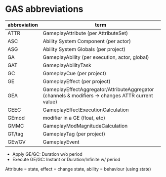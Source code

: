 # GAS abbreviations

abbreviation | term
---|---
ATTR | GameplayAttribute (per AttributeSet)
ASC | Ability System Component (per actor)
ASG | Ability System Globals (per project)
GA | GameplayAbility (per execution, actor, global)
GAT | GameplayAbilityTask
GC | GameplayCue (per project)
GE | GameplayEffect (per project)
GEA | GameplayEffectAggregator/AttributeAggregator (channels & modifiers -> changes ATTR current value)
GEEC | GameplayEffectExecutionCalculation
GEmod | modifier in a GE (float, etc)
GMMC | GameplayModMagnitudeCalculation
GT/tag | GameplayTag (per project)
GEv/GV | GameplayEvent

- Apply GE/GC: Duration w/o period
- Execute GE/GC: Instant or Duration/Infinite w/ period

Attribute = state, effect = change state, ability = behaviour (using state)
